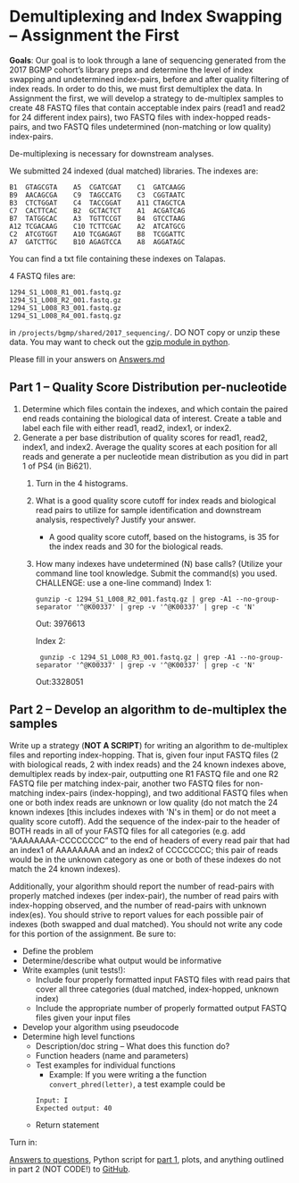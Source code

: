 # Demultiplexing and Index Swapping – Assignment the First

**Goals**: Our goal is to look through a lane of sequencing generated from the 2017 BGMP cohort’s library preps and determine the level of index swapping and undetermined index-pairs, before and after quality filtering of index reads. In order to do this, we must first demultiplex the data. In Assignment the first, we will develop a strategy to de-multiplex samples to create 48 FASTQ files that contain acceptable index pairs (read1 and read2 for 24 different index pairs), two FASTQ files with index-hopped reads-pairs, and two FASTQ files undetermined (non-matching or low quality) index-pairs.

De-multiplexing is necessary for downstream analyses.

We submitted 24 indexed (dual matched) libraries. The indexes are:

```
B1	GTAGCGTA    A5	CGATCGAT    C1	GATCAAGG
B9	AACAGCGA    C9	TAGCCATG    C3	CGGTAATC
B3	CTCTGGAT    C4	TACCGGAT    A11	CTAGCTCA
C7	CACTTCAC    B2	GCTACTCT    A1	ACGATCAG
B7	TATGGCAC    A3	TGTTCCGT    B4	GTCCTAAG
A12	TCGACAAG    C10	TCTTCGAC    A2	ATCATGCG
C2	ATCGTGGT    A10	TCGAGAGT    B8	TCGGATTC
A7	GATCTTGC    B10	AGAGTCCA    A8	AGGATAGC
```
You can find a txt file containing these indexes on Talapas.

4 FASTQ files are: 
```
1294_S1_L008_R1_001.fastq.gz
1294_S1_L008_R2_001.fastq.gz
1294_S1_L008_R3_001.fastq.gz
1294_S1_L008_R4_001.fastq.gz
```
in ```/projects/bgmp/shared/2017_sequencing/```. DO NOT copy or unzip these data. You may want to check out the [gzip module in python](https://docs.python.org/3/library/gzip.html).

Please fill in your answers on [Answers.md](Answers.md)

## Part 1 – Quality Score Distribution per-nucleotide
1.	Determine which files contain the indexes, and which contain the paired end reads containing the biological data of interest. Create a table and label each file with either read1, read2, index1, or index2.
2.	Generate a per base distribution of quality scores for read1, read2, index1, and index2. Average the quality scores at each position for all reads and generate a per nucleotide mean distribution as you did in part 1 of PS4 (in Bi621).
    1.	Turn in the 4 histograms.
    2.	What is a good quality score cutoff for index reads and biological read pairs to utilize for sample identification and downstream analysis, respectively? Justify your answer.
        - A good quality score cutoff, based on the histograms, is 35 for the index reads and 30 for the biological reads. 
    3.	How many indexes have undetermined (N) base calls? (Utilize your command line tool knowledge. Submit the command(s) you used. CHALLENGE: use a one-line command)
        Index 1:
        
        ``` gunzip -c 1294_S1_L008_R2_001.fastq.gz | grep -A1 --no-group-separator '^@K00337' | grep -v '^@K00337' | grep -c 'N' ```

        Out: 3976613
        
        Index 2:
        
        ``` gunzip -c 1294_S1_L008_R3_001.fastq.gz | grep -A1 --no-group-separator '^@K00337' | grep -v '^@K00337' | grep -c 'N'```
        
        Out:3328051
        
## Part 2 – Develop an algorithm to de-multiplex the samples
Write up a strategy (**NOT A SCRIPT**) for writing an algorithm to de-multiplex files and reporting index-hopping. That is, given four input FASTQ files (2 with biological reads, 2 with index reads) and the 24 known indexes above, demultiplex reads by index-pair, outputting one R1 FASTQ file and one R2 FASTQ file per matching index-pair, another two FASTQ files for non-matching index-pairs (index-hopping), and two additional FASTQ files when one or both index reads are unknown or low quality (do not match the 24 known indexes [this includes indexes with 'N's in them] or do not meet a quality score cutoff).  Add the sequence of the index-pair to the header of BOTH reads in all of your FASTQ files for all categories (e.g. add “AAAAAAAA-CCCCCCCC” to the end of headers of every read pair that had an index1 of AAAAAAAA and an index2 of CCCCCCCC; this pair of reads would be in the unknown category as one or both of these indexes do not match the 24 known indexes).

Additionally, your algorithm should report the number of read-pairs with properly matched indexes (per index-pair), the number of read pairs with index-hopping observed, and the number of read-pairs with unknown index(es). You should strive to report values for each possible pair of indexes (both swapped and dual matched). You should not write any code for this portion of the assignment. Be sure to:
- Define the problem
- Determine/describe what output would be informative
- Write examples (unit tests!):
    - Include four properly formatted input FASTQ files with read pairs that cover all three categories (dual matched, index-hopped, unknown index)
    - Include the appropriate number of properly formatted output FASTQ files given your input files
- Develop your algorithm using pseudocode
- Determine high level functions
    - Description/doc string – What does this function do?
    - Function headers (name and parameters)
    - Test examples for individual functions
        - Example: If you were writing a the function ```convert_phred(letter)```, a test example could be
        ```
        Input: I
        Expected output: 40
        ```
    - Return statement

Turn in:

[Answers to questions](Answers.md), Python script for [part 1](https://github.com/Leslie-C/Demultiplexing/tree/master/Assignment-the-first#part-1--quality-score-distribution-per-nucleotide), plots, and anything outlined in part 2 (NOT CODE!) to [GitHub](.).

